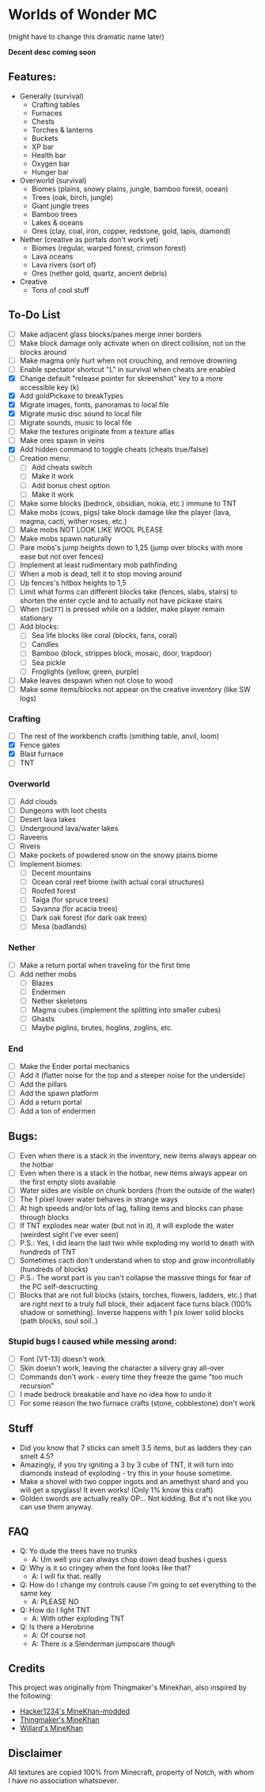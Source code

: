 # Worlds of Wonder MC
(might have to change this dramatic name later)

**Decent desc coming soon**

## Features:
 + Generally (survival)
   + Crafting tables
   + Furnaces
   + Chests
   + Torches & lanterns
   + Buckets
   + XP bar
   + Health bar
   + Oxygen bar
   + Hunger bar
 + Overworld (survival)
   + Biomes (plains, snowy plains, jungle, bamboo forest, ocean)
   + Trees (oak, birch, jungle)
   + Giant jungle trees
   + Bamboo trees
   + Lakes & oceans
   + Ores (clay, coal, iron, copper, redstone, gold, lapis, diamond)
 + Nether (creative as portals don't work yet)
   + Biomes (regular, warped forest, crimson forest)
   + Lava oceans
   + Lava rivers (sort of)
   + Ores (nether gold, quartz, ancient debris)
 + Creative
   + Tons of cool stuff
## To-Do List
 - [ ] Make adjacent glass blocks/panes merge inner borders
 - [ ] Make block damage only activate when on direct collision, not on the blocks around
 - [ ] Make magma only hurt when not crouching, and remove drowning
 - [ ] Enable spectator shortcut "L" in survival when cheats are enabled
 - [x] Change default "release pointer for skreenshot" key to a more accessible key (k)
 - [x] Add goldPickaxe to breakTypes
 - [x] Migrate images, fonts, panoramas to local file
 - [x] Migrate music disc sound to local file
 - [ ] Migrate sounds, music to local file
 - [ ] Make the textures originate from a texture atlas
 - [ ] Make ores spawn in veins
 - [x] Add hidden command to toggle cheats (cheats true/false)
 - [ ] Creation menu:
   * [ ] Add cheats switch
   * [ ] Make it work
   * [ ] Add bonus chest option
   * [ ] Make it work
 - [ ] Make some blocks (bedrock, obsidian, nokia, etc.) immune to TNT
 - [ ] Make mobs (cows, pigs) take block damage like the player (lava, magma, cacti, wither roses, etc.)
 - [ ] Make mobs NOT LOOK LIKE WOOL PLEASE
 - [ ] Make mobs spawn naturally
 - [ ] Pare mobs's jump heights down to 1,25 (jump over blocks with more ease but not over fences)
 - [ ] Implement at least rudimentary mob pathfinding
 - [ ] When a mob is dead, tell it to stop moving around
 - [ ] Up fences's hitbox heights to 1,5
 - [ ] Limit what forms can different blocks take (fences, slabs, stairs) to shorten the enter cycle and to actually not have pickaxe stairs
 - [ ] When (`SHIFT`) is pressed while on a ladder, make player remain stationary
 - [ ] Add blocks:
   * [ ] Sea life blocks like coral (blocks, fans, coral)
   * [ ] Candles
   * [ ] Bamboo (block, strippes block, mosaic, door, trapdoor)
   * [ ] Sea pickle
   * [ ] Froglights (yellow, green, purple)
 - [ ] Make leaves despawn when not close to wood
 - [ ] Make some items/blocks not appear on the creative inventory (like SW logs)
### **Crafting**
 - [ ] The rest of the workbench crafts (smithing table, anvil, loom)
 - [x] Fence gates
 - [x] Blast furnace
 - [ ] TNT

### **Overworld**
 - [ ] Add clouds
 - [ ] Dungeons with loot chests
 - [ ] Desert lava lakes
 - [ ] Underground lava/water lakes
 - [ ] Raveens
 - [ ] Rivers
 - [ ] Make pockets of powdered snow on the snowy plains biome
 - [ ] Implement biomes:
   * [ ] Decent mountains
   * [ ] Ocean coral reef biome (with actual coral structures)
   * [ ] Roofed forest
   * [ ] Taiga (for spruce trees)
   * [ ] Savanna (for acacia trees)
   * [ ] Dark oak forest (for dark oak trees)
   * [ ] Mesa (badlands)
   
### **Nether**
 - [ ] Make a return portal when traveling for the first time
 - [ ] Add nether mobs
   * [ ] Blazes
   * [ ] Endermen
   * [ ] Nether skeletons
   * [ ] Magma cubes (implement the splitting into smaller cubes)
   * [ ] Ghasts
   * [ ] Maybe piglins, brutes, hoglins, zoglins, etc.

### **End**
 - [ ] Make the Ender portal mechanics
 - [ ] Add it (flatter noise for the top and a steeper noise for the underside)
 - [ ] Add the pillars
 - [ ] Add the spawn platform
 - [ ] Add a return portal
 - [ ] Add a ton of endermen

## Bugs:
 - [ ] Even when there is a stack in the inventory, new items always appear on the hotbar
 - [ ] Even when there is a stack in the hotbar, new items always appear on the first empty slots available
 - [ ] Water sides are visible on chunk borders (from the outside of the water)
 - [ ] The 1 pixel lower water behaves in strange ways
 - [ ] At high speeds and/or lots of lag, falling items and blocks can phase through blocks
 - [ ] If TNT explodes near water (but not in it), it will explode the water (weirdest sight I've ever seen)
 - [ ] P.S.: Yes, I did learn the last two while exploding my world to death with hundreds of TNT
 - [ ] Sometimes cacti don't understand when to stop and grow incontrollably (hundreds of blocks)
 - [ ] P.S.: The worst part is you can't collapse the massive things for fear of the PC self-descructing
 - [ ] Blocks that are not full blocks (stairs, torches, flowers, ladders, etc.) that are right next to a truly full block, their adjacent face turns black (100% shadow or something). Inverse happens with 1 pix lower solid blocks (path blocks, soul soil..)

### Stupid bugs I caused while messing arond:
 - [ ] Font (VT-13) doesn't work
 - [ ] Skin doesn't work, leaving the character a silvery gray all-over
 - [ ] Commands don't work - every time they freeze the game "too much recursion"
 - [ ] I made bedrock breakable and have no idea how to undo it
 - [ ] For some reason the two furnace crafts (stone, cobblestone) don't work

## Stuff
 - Did you know that 7 sticks can smelt 3.5 items, but as ladders they can smelt 4.5?
 - Amazingly, if you try igniting a 3 by 3 cube of TNT, it will turn into diamonds instead of exploding - try this in your house sometime.
 - Make a shovel with two copper ingots and an amethyst shard and you will get a spyglass! It even works! (Only 1% know this craft)
 - Golden swords are actually really OP... Not kidding. But it's not like you can use them anyway.

## FAQ
 - Q: Yo dude the trees have no trunks
   - A: Um well you can always chop down dead bushes i guess
 - Q: Why is it so cringey when the font looks like that?
   - A: I will fix that. really
 - Q: How do I change my controls cause I'm going to set everything to the same key
   - A: PLEASE NO
 - Q: How do I light TNT
   - A: With other exploding TNT
 - Q: Is there a Herobrine
   - A: Of course not
   - A: There _is_ a Slenderman jumpscare though

## Credits
This project was originally from Thingmaker's Minekhan, also inspired by the following:
 - [Hacker1234's MineKhan-modded](https://github.com/Hacker1254/MineKhan-Modded)
 - [Thingmaker's MineKhan](https://thingmaker.us.eu.org/)
 - [Willard's MineKhan](https://willard.fun/minekhan/)

## Disclaimer
All textures are copied 100% from Minecraft, property of Notch, with whom I have no association whatsoever.
